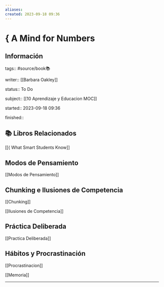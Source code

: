 ```yaml
---
aliases: 
created: 2023-09-18 09:36
---
```

# { A Mind for Numbers
## Información
tags:: #source/book📚 

writer:: [[Barbara Oakley]]

status:: To Do

subject:: [[10 Aprendizaje y Educacion MOC]]

started:: 2023-09-18 09:36

finished::

## 📚 Libros Relacionados
[[{ What Smart Students Know]]

## Modos de Pensamiento
[[Modos de Pensamiento]]

## Chunking e Ilusiones de Competencia
[[Chunking]]

[[Ilusiones de Competencia]]

## Práctica Deliberada
[[Practica Deliberada]]
## Hábitos y Procrastinación
[[Procrastinacion]]

[[Memoria]]
___

